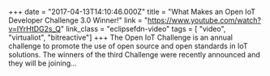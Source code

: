 +++
date = "2017-04-13T14:10:46.000Z"
title = "What Makes an Open IoT Developer Challenge 3.0 Winner!"
link = "https://www.youtube.com/watch?v=IYrHtDG2s_Q"
link_class  = "eclipsefdn-video"
tags = [ "video", "virtualiot", "bitreactive"]
+++
The Open IoT Challenge is an annual challenge to promote the use of open source and open standards in IoT solutions. The winners of the third Challenge were recently announced and they will be joining…